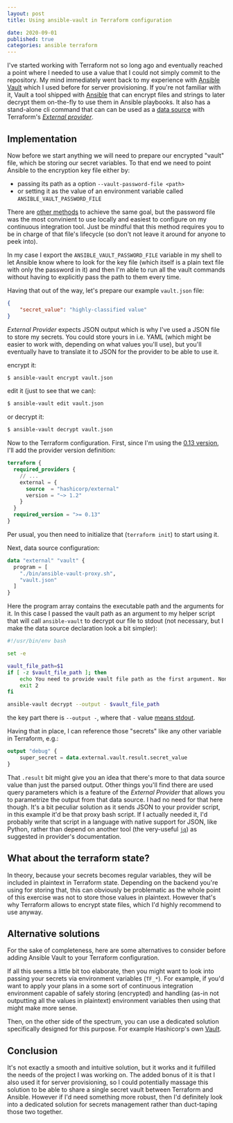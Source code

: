 ```yaml
---
layout: post
title: Using ansible-vault in Terraform configuration

date: 2020-09-01
published: true
categories: ansible terraform
---
```


I've started working with Terraform not so long ago and eventually reached a point where I needed to use a value that I could not simply commit to the repository. My mind immediately went back to my experience with [Ansible Vault](https://docs.ansible.com/ansible/latest/user_guide/vault.html) which I used before for server provisioning. If you're not familiar with it, Vault a tool shipped with [Ansible](https://www.ansible.com/) that can encrypt files and strings to later decrypt them on-the-fly to use them in Ansible playbooks. It also has a stand-alone cli command that can can be used as a [data source](https://registry.terraform.io/providers/hashicorp/external/latest/docs/data-sources/data_source) with Terraform's [*External provider*](https://github.com/hashicorp/terraform-provider-external).

## Implementation

Now before we start anything we will need to prepare our encrypted "vault" file, which be storing our secret variables. To that end we need to point Ansible to the encryption key file either by:

* passing its path as a option `--vault-password-file <path>` 
* or setting it as the value of an environment variable called `ANSIBLE_VAULT_PASSWORD_FILE`
 
There are [other methods](https://docs.ansible.com/ansible/latest/user_guide/vault.html#providing-vault-passwords) to achieve the same goal, but the password file was the most convinient to use locally and easiest to configure on my continuous integration tool. Just be mindful that this method requires you to be in charge of that file's lifecycle (so don't not leave it around for anyone to peek into).

In my case I export the `ANSIBLE_VAULT_PASSWORD_FILE` variable in my shell to let Ansible know where to look for the key file (which itself is a plain text file with only the password in it) and then I'm able to run all the vault commands without having to explicitly pass the path to them every time.

Having that out of the way, let's prepare our example `vault.json` file:

```json
{
	"secret_value": "highly-classified value"
}
```

*External Provider* expects JSON output which is why I've used a JSON file to store my secrets. You could store yours in i.e. YAML (which might be easier to work with, depending on what values you'll use), but you'll eventually have to translate it to JSON for the provider to be able to use it.

encrypt it:

```bash
$ ansible-vault encrypt vault.json
```

edit it (just to see that we can):

```bash
$ ansible-vault edit vault.json
```

or decrypt it:

```bash
$ ansible-vault decrypt vault.json
```

Now to the Terraform configuration. First, since I'm using the [0.13 version](https://github.com/hashicorp/terraform/releases/tag/v0.13.0), I'll add the provider version definition:

```tf
terraform {
  required_providers {
    // ...
    external = {
      source  = "hashicorp/external"
      version = "~> 1.2"
    }
  }
  required_version = ">= 0.13"
}
```

Per usual, you then need to initialize that (`terraform init`) to start using it.

Next, data source configuration:

```tf
data "external" "vault" {
  program = [
    "./bin/ansible-vault-proxy.sh",
    "vault.json"
  ]
}
```

Here the program array contains the executable path and the arguments for it. In this case I passed the vault path as an argument to my helper script that will call `ansible-vault` to decrypt our file to stdout (not necessary, but I make the data source declaration look a bit simpler):

```bash
#!/usr/bin/env bash

set -e

vault_file_path=$1
if [ -z $vault_file_path ]; then
    echo You need to provide vault file path as the first argument. None received.
    exit 2
fi

ansible-vault decrypt --output - $vault_file_path
```

the key part there is `--output -`, where that `-` value [means stdout](https://docs.ansible.com/ansible/latest/cli/ansible-vault.html#cmdoption-ansible-vault-decrypt-output). 

Having that in place, I can reference those "secrets" like any other variable in Terraform, e.g.:

```tf
output "debug" {
    super_secret = data.external.vault.result.secret_value
}
```

That `.result` bit might give you an idea that there's more to that data source value than just the parsed output. Other things you'll find there are used query parameters which is a feature of the *External Provider* that allows you to parametrize the output from that data source. I had no need for that here though. It's a bit peculiar solution as it sends JSON to your provider script, in this example it'd be that proxy bash script. If I actually needed it, I'd probably write that script in a language with native support for JSON, like Python, rather than depend on another tool (the very-useful [`jq`](https://github.com/stedolan/jq)) as suggested in provider's documentation. 

## What about the terraform state?

In theory, because your secrets becomes regular variables, they will be included in plaintext in Terraform state. Depending on the backend you're using for storing that, this can obviously be problematic as the whole point of this exercise was not to store those values in plaintext. However that's why Terraform allows to encrypt state files, which I'd highly recommend to use anyway. 

## Alternative solutions

For the sake of completeness, here are some alternatives to consider before adding Ansible Vault to your Terraform configuration.  

If all this seems a little bit too elaborate, then you might want to look into passing your secrets via environment variables (`TF_*`). For example, if you'd want to apply your plans in a some sort of continuous integration environment capable of safely storing (encrypted) and handling (as-in not outputting all the values in plaintext) environment variables then using that might make more sense. 

Then, on the other side of the spectrum, you can use a dedicated solution specifically designed for this purpose. For example Hashicorp's own [Vault](https://www.vaultproject.io/).

## Conclusion

It's not exactly a smooth and intuitive solution, but it works and it fulfilled the needs of the project I was working on. The added bonus of it is that I also used it for server provisioning, so I could potentially massage this solution to be able to share a single secret vault between Terraform and Ansible. However if I'd need something more robust, then I'd definitely look into a dedicated solution for secrets management rather than duct-taping those two together. 